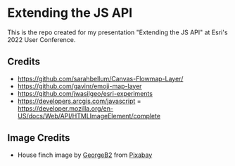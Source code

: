 # Extending the JS API

This is the repo created for my presentation "Extending the JS API" at Esri's 2022 User Conference.

## Credits

- https://github.com/sarahbellum/Canvas-Flowmap-Layer/
- https://github.com/gavinr/emoji-map-layer
- https://github.com/jwasilgeo/esri-experiments
- https://developers.arcgis.com/javascript
  = https://developer.mozilla.org/en-US/docs/Web/API/HTMLImageElement/complete

## Image Credits

- House finch image by [GeorgeB2](https://pixabay.com/users/georgeb2-5394567/?utm_source=link-attribution&utm_medium=referral&utm_campaign=image&utm_content=6184975) from [Pixabay](https://pixabay.com/?utm_source=link-attribution&utm_medium=referral&utm_campaign=image&utm_content=6184975)
